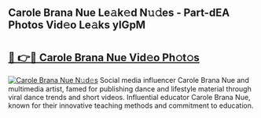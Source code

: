## Carole Brana Nue Le𝚊k𝚎d N𝚞𝚍es - Part-dEA Photos Vid𝚎o Le𝚊ks yIGpM

# <h2><a href="http://fb6mf3p.evod.top/?m=Carole+Brana+Nue">🔗 👉🔴 Carole Brana Nue Vid𝚎o Ph𝚘t𝚘s</a></h2>

[![Carole Brana Nue N𝚞d𝚎s](https://i.imgur.com/8V9OHl7.gif)](http://fb6mf3p.evod.top/?m=Carole+Brana+Nue)
Social media influencer Carole Brana Nue and multimedia artist, famed for publishing dance and lifestyle material through viral dance trends and short videos. Influential educator Carole Brana Nue, known for their innovative teaching methods and commitment to education. 

